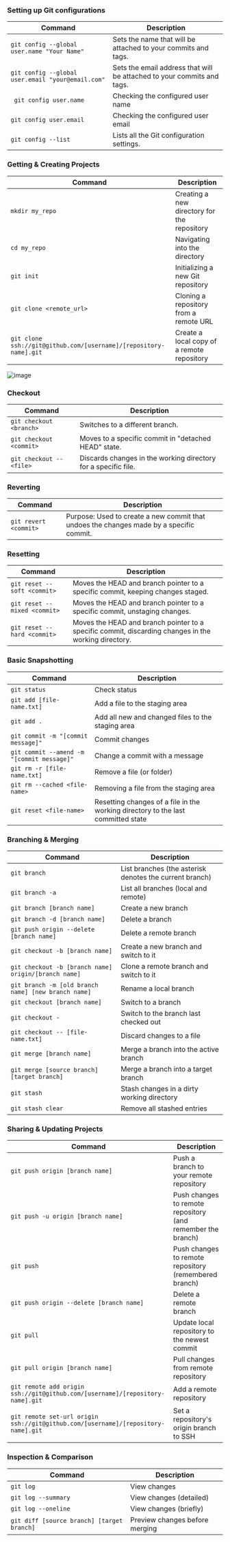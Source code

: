 
### Setting up Git configurations
| Command | Description |
| ------- | ----------- |
| `git config --global user.name "Your Name"` | Sets the name that will be attached to your commits and tags. |
|`git config --global user.email "your@email.com" `| Sets the email address that will be attached to your commits and tags.|
|` git config user.name`| Checking the configured user name|
|`git config user.email`|Checking the configured user email|
|`git config --list`|Lists all the Git configuration settings.|

### Getting & Creating Projects

| Command | Description |
| ------- | ----------- |
| `mkdir my_repo` | Creating a new directory for the repository |
| `cd my_repo` | Navigating into the directory |
| `git init` | Initializing a new Git repository  |
| `git clone <remote_url>` | Cloning a repository from a remote URL |
| `git clone ssh://git@github.com/[username]/[repository-name].git` | Create a local copy of a remote repository |


![image](https://github.com/amer787/Git-Commands-/assets/46135816/5e3d54bf-b37d-40af-8cc7-72f305139b5d)

### Checkout
| Command | Description |
| ------- | ----------- |
| `git checkout <branch>` | Switches to a different branch. |
| `git checkout <commit>` | Moves to a specific commit in "detached HEAD" state. |
| `git checkout -- <file>` | Discards changes in the working directory for a specific file. |

### Reverting
| Command | Description |
| ------- | ----------- |
| `git revert <commit>` | Purpose: Used to create a new commit that undoes the changes made by a specific commit. |

### Resetting
| Command | Description |
| ------- | ----------- |
| `git reset --soft <commit>` | Moves the HEAD and branch pointer to a specific commit, keeping changes staged. |
| `git reset --mixed <commit>` | Moves the HEAD and branch pointer to a specific commit, unstaging changes. |
| `git reset --hard <commit>` | Moves the HEAD and branch pointer to a specific commit, discarding changes in the working directory. |




### Basic Snapshotting

| Command | Description |
| ------- | ----------- |
| `git status` | Check status |
| `git add [file-name.txt]` | Add a file to the staging area |
| `git add .` | Add all new and changed files to the staging area |
| `git commit -m "[commit message]"` | Commit changes |
| `git commit --amend -m "[commit message]"` | Change a commit with a message |
| `git rm -r [file-name.txt]` | Remove a file (or folder) |
| `git rm --cached <file-name>` | Removing a file from the staging area |
| `git reset <file-name>` | Resetting changes of a file in the working directory to the last committed state |

### Branching & Merging

| Command | Description |
| ------- | ----------- |
| `git branch` | List branches (the asterisk denotes the current branch) |
| `git branch -a` | List all branches (local and remote) |
| `git branch [branch name]` | Create a new branch |
| `git branch -d [branch name]` | Delete a branch |
| `git push origin --delete [branch name]` | Delete a remote branch |
| `git checkout -b [branch name]` | Create a new branch and switch to it |
| `git checkout -b [branch name] origin/[branch name]` | Clone a remote branch and switch to it |
| `git branch -m [old branch name] [new branch name]` | Rename a local branch |
| `git checkout [branch name]` | Switch to a branch |
| `git checkout -` | Switch to the branch last checked out |
| `git checkout -- [file-name.txt]` | Discard changes to a file |
| `git merge [branch name]` | Merge a branch into the active branch |
| `git merge [source branch] [target branch]` | Merge a branch into a target branch |
| `git stash` | Stash changes in a dirty working directory |
| `git stash clear` | Remove all stashed entries |

### Sharing & Updating Projects

| Command | Description |
| ------- | ----------- |
| `git push origin [branch name]` | Push a branch to your remote repository |
| `git push -u origin [branch name]` | Push changes to remote repository (and remember the branch) |
| `git push` | Push changes to remote repository (remembered branch) |
| `git push origin --delete [branch name]` | Delete a remote branch |
| `git pull` | Update local repository to the newest commit |
| `git pull origin [branch name]` | Pull changes from remote repository |
| `git remote add origin ssh://git@github.com/[username]/[repository-name].git` | Add a remote repository |
| `git remote set-url origin ssh://git@github.com/[username]/[repository-name].git` | Set a repository's origin branch to SSH |

### Inspection & Comparison

| Command | Description |
| ------- | ----------- |
| `git log` | View changes |
| `git log --summary` | View changes (detailed) |
| `git log --oneline` | View changes (briefly) |
| `git diff [source branch] [target branch]` | Preview changes before merging |
